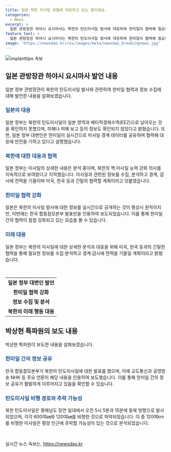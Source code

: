 ```yaml
---
title: 일본 북한 미사일 위협에 대응하고 있는 중이에요.
categories:
  - News
excerpt: >
  일본 관방장관 하야시 요시마사는 북한의 탄도미사일 발사에 대응하여 한미일이 협력해 필요한 정보를 수집하고, 경계 및 감시에 전력을 기울이고 있다고 전했다. 또한, 북한의 탄도미사일 발사는 국제사회의 안전과 평화를 위협하는 행동이라며, 미국과 한국 등과 협력하여 대응할 것이라고 언급했다. 이날 발사된 미사일은 한국 합동참모본부가 발표한 내용으로 보도되었으며, 일본은 북한의 미사일 발사 상황을 실시간으로 관찰하고 분석 중이라고 밝혔다.
feature_text: >
  일본 관방장관 하야시 요시마사는 북한의 탄도미사일 발사에 대응하여 한미일이 협력해 필요한 정보를 수집하고, 경계 및 감시에 전력을 기울이고 있다고 전했다. 또한, 북한의 탄도미사일 발사는 국제사회의 안전과 평화를 위협하는 행동이라며, 미국과 한국 등과 협력하여 대응할 것이라고 언급했다. 이날 발사된 미사일은 한국 합동참모본부가 발표한 내용으로 보도되었으며, 일본은 북한의 미사일 발사 상황을 실시간으로 관찰하고 분석 중이라고 밝혔다.
image: 'https://newsdao.kr/res/images/meta/newsdao_breakingnews.jpg'
---
```


<p><img src="https://newsdao.kr/res/images/meta/newsdao_breakingnews.jpg" alt="implanttips 속보" /></p>

<h2 data-ke-size="size26">일본 관방장관 하야시 요시마사 발언 내용</h2>

<p data-ke-size="size16">일본 정부 관방장관이 북한의 탄도미사일 발사와 관련하여 한미일 협력과 정보 수집에 대해 발언한 내용을 살펴보겠습니다.</p>

<h3><b><span style="color: #1a5490;">일본의 대응</span></b></h3>

<p data-ke-size="size16">일본 정부는 북한의 탄도미사일이 일본 영역과 배타적경제수역(EEZ)으로 날아오는 것을 확인하지 못했으며, 피해나 피해 보고 등의 정보도 확인되지 않았다고 밝혔습니다. 또한, 일본 정부 대변인은 한미일이 실시간으로 미사일 경계 데이터를 공유하며 협력해 대응에 만전을 기하고 있다고 설명했습니다.</p>

<h3><b><span style="color: #1a5490;">북한에 대한 대응과 협력</span></b></h3>

<p data-ke-size="size16">일본 정부는 미사일의 상세한 내용은 분석 중이며, 북한의 핵·미사일 능력 강화 의사를 지속적으로 보여왔다고 지적했습니다. 미사일과 관련된 정보를 수집, 분석하고 경계, 감시에 전력을 기울이며 미국, 한국 등과 긴밀히 협력할 계획이라고 덧붙였습니다.</p>

<h3><b><span style="color: #1a5490;">한미일 협력 강화</span></b></h3>

<p data-ke-size="size16">일본은 북한의 미사일 발사에 대한 정보를 실시간으로 공개하는 것이 평상시 원칙이지만, 이번에는 한국 합동참모본부 발표만을 인용하여 보도되었습니다. 이를 통해 한미일 간의 협력이 점점 강화되고 있는 모습을 볼 수 있습니다.</p>

<h3><b><span style="color: #1a5490;">미래 대응</span></b></h3>

<p data-ke-size="size16">일본 정부는 북한의 미사일에 대한 상세한 분석과 대응을 위해 미국, 한국 등과의 긴밀한 협력을 통해 필요한 정보를 수집·분석하고 경계·감시에 전력을 기울일 계획이라고 밝혔습니다.</p>

<p data-ke-size="size16">&nbsp;</p>

<table>
    <tbody>
        <tr>
            <td style="text-align: center; height: 17px;"><b>일본 정부 대변인 발언</b></td>
        </tr>
        <tr>
            <td style="text-align: center; height: 17px;"><b>한미일 협력 강화</b></td>
        </tr>
        <tr>
            <td style="text-align: center; height: 17px;"><b>정보 수집 및 분석</b></td>
        </tr>
        <tr>
            <td style="text-align: center; height: 17px;"><b>북한의 미래 행동 대응</b></td>
        </tr>
    </tbody>
</table>

<h2 data-ke-size="size26">박상현 특파원의 보도 내용</h2>

<p data-ke-size="size16">박상현 특파원이 보도한 내용을 살펴보겠습니다.</p>

<h3><b><span style="color: #1a5490;">한미일 간의 정보 공유</span></b></h3>

<p data-ke-size="size16">한국 합동참모본부가 북한의 탄도미사일에 대한 발표를 했으며, 이에 교도통신과 공영방송 NHK 등 주요 언론이 해당 내용을 인용하여 보도했습니다. 이를 통해 한미일 간의 정보 공유가 활발하게 이루어지고 있음을 확인할 수 있습니다.</p>

<h3><b><span style="color: #1a5490;">탄도미사일 비행 경로와 추락 가능성</span></b></h3>

<p data-ke-size="size16">북한 탄도미사일은 황해남도 장연 일대에서 오전 5시 5분과 15분에 동북 방향으로 발사되었으며, 각각 600여㎞와 120여㎞를 비행한 것으로 파악되었습니다. 이 중 120여km를 비행한 미사일은 평양 인근에 추락할 가능성이 있는 것으로 분석되었습니다.</p>

<p data-ke-size="size16">&nbsp;</p>
실시간 뉴스 속보는, <a href="https://newsdao.kr" rel="dofollow">https://newsdao.kr</a>


